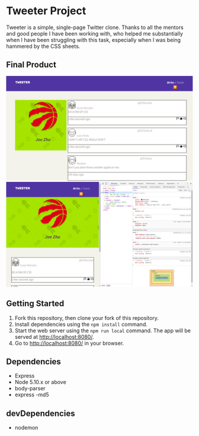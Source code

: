 # Tweeter Project

Tweeter is a simple, single-page Twitter clone. Thanks to all the mentors and good people I have been working with, who helped me substantially when I have been struggling with this task, especially when I was being hammered by the CSS sheets.

## Final Product
!["Screenshot of over 750px look"](https://github.com/JoeDzhu/tweeter/blob/master/docs/Over750pxLook.png)
!["Screenshot of smaller than 750px look"](https://github.com/JoeDzhu/tweeter/blob/master/docs/SmallerThan750pxLook.png)

## Getting Started

1. Fork this repository, then clone your fork of this repository.
2. Install dependencies using the `npm install` command.
3. Start the web server using the `npm run local` command. The app will be served at <http://localhost:8080/>.
4. Go to <http://localhost:8080/> in your browser.

## Dependencies

- Express
- Node 5.10.x or above
- body-parser
- express
-md5

## devDependencies

- nodemon

